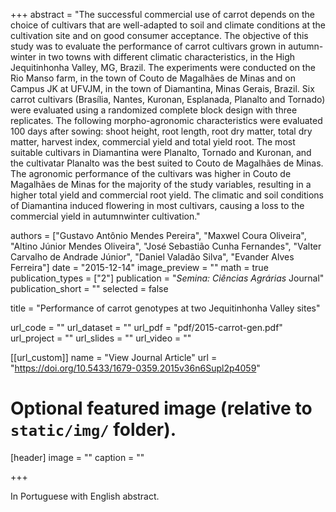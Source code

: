 +++
abstract = "The successful commercial use of carrot depends on the choice of cultivars that are well-adapted to soil and climate conditions at the cultivation site and on good consumer acceptance. The objective of this study was to evaluate the performance of carrot cultivars grown in autumn-winter in two towns with different climatic characteristics, in the High Jequitinhonha Valley, MG, Brazil. The experiments were conducted on the Rio Manso farm, in the town of Couto de Magalhães de Minas and on Campus JK at UFVJM, in the town of Diamantina, Minas Gerais, Brazil. Six carrot cultivars (Brasília, Nantes, Kuronan, Esplanada, Planalto and Tornado) were evaluated using a randomized complete block design with three replicates. The following morpho-agronomic characteristics were evaluated 100 days after sowing: shoot height, root length, root dry matter, total dry matter, harvest index, commercial yield and total yield root. The most suitable cultivars in Diamantina were Planalto, Tornado and Kuronan, and the cultivatar Planalto was the best suited to Couto de Magalhães de Minas. The agronomic performance of the cultivars was higher in Couto de Magalhães de Minas for the majority of the study variables, resulting in a higher total yield and commercial root yield. The climatic and soil conditions of Diamantina induced flowering in most cultivars, causing a loss to the commercial yield in autumnwinter cultivation."

authors = ["Gustavo Antônio Mendes Pereira", "Maxwel Coura Oliveira", "Altino Júnior Mendes Oliveira", "José Sebastião Cunha Fernandes", "Valter Carvalho de Andrade Júnior", "Daniel Valadão Silva", "Evander Alves Ferreira"]
date = "2015-12-14"
image_preview = ""
math = true
publication_types = ["2"]
publication = "*Semina: Ciências Agrárias* Journal"
publication_short = ""
selected = false

title = "Performance of carrot genotypes at two Jequitinhonha Valley sites"

url_code = ""
url_dataset = ""
url_pdf = "pdf/2015-carrot-gen.pdf"
url_project = ""
url_slides = ""
url_video = ""

[[url_custom]]
name = "View Journal Article"
url = "https://doi.org/10.5433/1679-0359.2015v36n6Supl2p4059"

# Optional featured image (relative to `static/img/` folder).
[header]
image = ""
caption = ""

+++

In Portuguese with English abstract.
